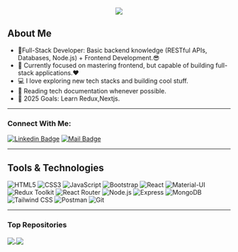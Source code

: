 <h1 align="center">
  <a href="https://git.io/typing-svg">
    <img src="https://readme-typing-svg.herokuapp.com/?lines=Hello,+There!+👋;I+am+Aanchal+Sharma....;Nice+to+meet+you!&center=true&size=30">
  </a>
</h1>

## About Me
- 🔭Full-Stack Developer: Basic backend knowledge (RESTful APIs, Databases, Node.js) + Frontend Development.😎
- 🌱 Currently focused on mastering frontend, but capable of building full-stack applications.❤
- 💻 I love exploring new tech stacks and building cool stuff.
- 📰 Reading tech documentation whenever possible.
- 🥅 2025 Goals: Learn Redux,Nextjs.


---

### Connect With Me:

[![Linkedin Badge](https://img.shields.io/badge/LinkedIn-0077B5?style=for-the-badge&logo=linkedin&logoColor=white)](https://www.linkedin.com/in/aanchal-sharma-44855b272)
[![Mail Badge](https://img.shields.io/badge/Gmail-D14836?style=for-the-badge&logo=gmail&logoColor=white)]()

---

## Tools & Technologies
![HTML5](https://img.shields.io/badge/HTML5-E34F26?style=flat-square&logo=html5&logoColor=white)
![CSS3](https://img.shields.io/badge/CSS3-1572B6?style=flat-square&logo=css3&logoColor=white)
![JavaScript](https://img.shields.io/badge/JavaScript-F7DF1E?style=flat-square&logo=javascript&logoColor=white)
![Bootstrap](https://img.shields.io/badge/Bootstrap-563D7C?style=flat-square&logo=bootstrap&logoColor=white)
![React](https://img.shields.io/badge/React-61DAFB?style=flat-square&logo=react&logoColor=black)
![Material-UI](https://img.shields.io/badge/Material%20UI-007FFF?style=flat-square&logo=mui&logoColor=white)
![Redux Toolkit](https://img.shields.io/badge/Redux%20Toolkit-593D88?style=for-the-badge&logo=redux&logoColor=white)
![React Router](https://img.shields.io/badge/React%20Router-CA4245?style=for-the-badge&logo=react-router&logoColor=white)
![Node.js](https://img.shields.io/badge/Node.js-8CC84B?style=flat-square&logo=node.js&logoColor=white)
![Express](https://img.shields.io/badge/Express-404D59?style=flat-square&logo=express&logoColor=white)
![MongoDB](https://img.shields.io/badge/MongoDB-47A248?style=flat-square&logo=mongodb&logoColor=white)
![Tailwind CSS](https://img.shields.io/badge/Tailwind%20CSS-38B2AC?style=flat-square&logo=tailwind-css&logoColor=white)
![Postman](https://img.shields.io/badge/Postman-FF6C37?style=flat-square&logo=postman&logoColor=white)
![Git](https://img.shields.io/badge/Git-F05032?style=flat-square&logo=git&logoColor=white)

---

### Top Repositories


<a href="https://github.com/aan1267/TravStay">
  <img align="center" src="https://github-readme-stats.vercel.app/api/pin/?username=aan1267&repo=TravStay&theme=algolia" />
</a>
<a href="https://github.com/aan1267/VirtualVista">
  <img align="center" src="https://github-readme-stats.vercel.app/api/pin/?username=aan1267&repo=VirtualVista&theme=algolia" />
</a>









































